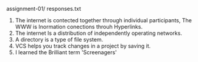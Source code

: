 assignment-01/
responses.txt
1.  The internet is contected together through individual participants, The WWW is Inormation conections throuh Hyperlinks. 
2.  The internet Is a distribution of independently operating networks.
3.  A directory is a type of file system. 
4.  VCS helps you track changes in a project by saving it. 
5.  I learned the Brilliant term 'Screenagers'
